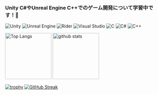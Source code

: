 ### Unity C#やUnreal Engine C++でのゲーム開発について学習中です！💪
![Unity](https://img.shields.io/badge/unity-%23000000.svg?style=for-the-badge&logo=unity&logoColor=white)
![Unreal Engine](https://img.shields.io/badge/unrealengine-%23313131.svg?style=for-the-badge&logo=unrealengine&logoColor=white)
![Rider](https://img.shields.io/badge/Rider-000000.svg?style=for-the-badge&logo=Rider&logoColor=white&color=black&labelColor=crimson)
![Visual Studio](https://img.shields.io/badge/Visual%20Studio-5C2D91.svg?style=for-the-badge&logo=visual-studio&logoColor=white)
![C](https://img.shields.io/badge/c-%2300599C.svg?style=for-the-badge&logo=c&logoColor=white)
![C#](https://img.shields.io/badge/c%23-%23239120.svg?style=for-the-badge&logo=csharp&logoColor=white)
![C++](https://img.shields.io/badge/c++-%2300599C.svg?style=for-the-badge&logo=c%2B%2B&logoColor=white)

<p align="left"> 
  <img alt="Top Langs" height="150px" src="https://github-readme-stats.vercel.app/api/top-langs/?username=RenzoSuganuma&layout=compact&count_private=true&show_icons=true&theme=synthwave" />
  <img alt="github stats" height="150px" src="https://github-readme-stats.vercel.app/api?username=RenzoSuganuma&count_private=true&show_icons=true&show_icons=true&theme=synthwave" />
</p>

[![trophy](https://github-profile-trophy.vercel.app/?username=RenzoSuganuma&theme=onedark&column=7
)](https://github.com/ryo-ma/github-profile-trophy)
[![GitHub Streak](https://streak-stats.demolab.com/?user=RenzoSuganuma)](https://git.io/streak-stats)
